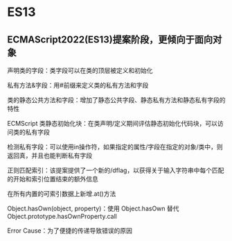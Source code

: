 # ES13

## ECMAScript2022(ES13)提案阶段，更倾向于面向对象

声明类的字段：类字段可以在类的顶层被定义和初始化

私有方法&字段：用#前缀来定义类的私有方法和字段

类的静态公共方法和字段：增加了静态公共字段、静态私有方法和静态私有字段的特性

ECMScript 类静态初始化块：在类声明/定义期间评估静态初始化代码块，可以访问类的私有字段

检测私有字段：可以使用in操作符，如果指定的属性/字段在指定的对象/类中，则返回真，并且也能判断私有字段

正则匹配索引：该提案提供了一个新的/dflag，以获得关于输入字符串中每个匹配的开始和索引位置结束的额外信息

在所有内置的可索引数据上新增.at()方法

Object.hasOwn(object, property)：使用 Object.hasOwn 替代 Object.prototype.hasOwnProperty.call

Error Cause：为了便捷的传递导致错误的原因
